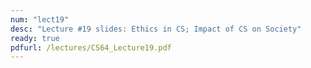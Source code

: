 ```yaml
---
num: "lect19"
desc: "Lecture #19 slides: Ethics in CS; Impact of CS on Society"
ready: true
pdfurl: /lectures/CS64_Lecture19.pdf
---
```


